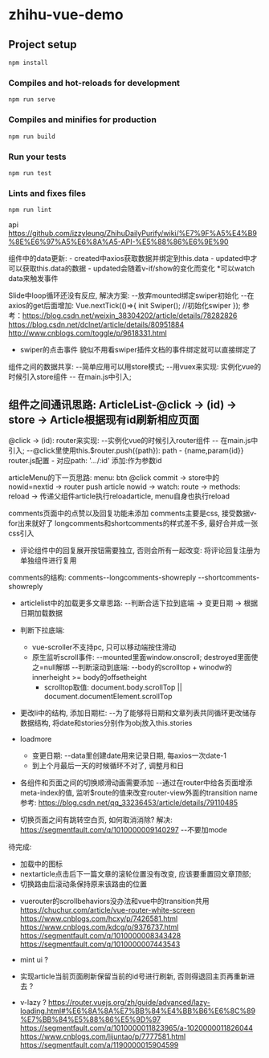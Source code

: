 # zhihu-vue-demo

## Project setup
```
npm install
```

### Compiles and hot-reloads for development
```
npm run serve
```

### Compiles and minifies for production
```
npm run build
```

### Run your tests
```
npm run test
```

### Lints and fixes files
```
npm run lint
```

api
https://github.com/izzyleung/ZhihuDailyPurify/wiki/%E7%9F%A5%E4%B9%8E%E6%97%A5%E6%8A%A5-API-%E5%88%86%E6%9E%90

组件中的data更新:
    - created中axios获取数据并绑定到this.data
    - updated中才可以获取this.data的数据
    - updated会随着v-if/show的变化而变化
    *可以watch data来触发事件

Slide中loop循环还没有反应, 解决方案:
--放弃mounted绑定swiper初始化
--在axios的get后面增加:
Vue.nextTick(()=>{
    init Swiper(); //初始化swiper
});
参考：https://blog.csdn.net/weixin_38304202/article/details/78282826
https://blog.csdn.net/dclnet/article/details/80951884
http://www.cnblogs.com/toggle/p/9618331.html
- swiper的点击事件
貌似不用看swiper插件文档的事件绑定就可以直接绑定了


组件之间的数据共享:
--简单应用可以用store模式;
--用vuex来实现:
实例化vue的时候引入store组件 -- 在main.js中引入;

组件之间通讯思路:
ArticleList-@click -> (id) -> store -> Article根据现有id刷新相应页面
--
@click -> (id):
router来实现:
--实例化vue的时候引入router组件 -- 在main.js中引入;
--@click里使用this.$router.push({path}):
    path - {name,param{id}}
    router.js配置 - 对应path: '.../:id' 添加:作为参数id

articleMenu的下一页思路:
menu: btn @click commit -> store中的nowid=nextid -> router push article nowid -> watch: route -> methods: reload -> 传递父组件article执行reloadarticle, menu自身也执行reload


comments页面中的点赞以及回复功能未添加
comments主要是css, 接受数据v-for出来就好了
longcomments和shortcomments的样式差不多, 最好合并成一张css引入

- 评论组件中的回复展开按钮需要独立, 否则会所有一起改变:
    将评论回复注册为单独组件进行复用

comments的结构:
comments--longcomments-showreply
        --shortcomments-showreply


- articlelist中的加载更多文章思路:
--判断合适下拉到底端 -> 变更日期 -> 根据日期加载数据
- 判断下拉底端:
    - vue-scroller不支持pc, 只可以移动端按住滑动
    - 原生监听scroll事件: 
    --mounted里面window.onscroll; destroyed里面使之=null解绑
    --判断滚动到底端: 
        --body的scrolltop + winodw的innerheight >= body的offsetheight
        * scrolltop取值: document.body.scrollTop || document.documentElement.scrollTop
- 更改li中的结构, 添加日期栏:
--为了能够将日期和文章列表共同循环更改储存数据结构, 将date和stories分别作为obj放入this.stories
- loadmore
    - 变更日期:
    --data里创建date用来记录日期, 每axios一次date-1
    - 到上个月最后一天的时候循环不对了, 调整月和日


- 各组件和页面之间的切换顺滑动画需要添加
--通过在router中给各页面增添meta-index的值, 监听$route的值来改变router-view外面的transition name
参考: https://blog.csdn.net/qq_33236453/article/details/79110485
- 切换页面之间有跳转空白页, 如何取消消除?
解决: https://segmentfault.com/q/1010000009140297
--不要加mode




待完成:
- 加载中的图标
- nextarticle点击后下一篇文章的滚轮位置没有改变, 应该要重置回文章顶部; 
- 切换路由后滚动条保持原来该路由的位置
* vuerouter的scrollbehaviors没办法和vue中的transition共用
https://chuchur.com/article/vue-router-white-screen
https://www.cnblogs.com/hcxy/p/7426581.html
https://www.cnblogs.com/kdcg/p/9376737.html
https://segmentfault.com/q/1010000008343428
https://segmentfault.com/q/1010000007443543
- mint ui ?
- 实现article当前页面刷新保留当前的id号进行刷新, 否则得退回主页再重新进去 ?

- v-lazy ?
https://router.vuejs.org/zh/guide/advanced/lazy-loading.html#%E6%8A%8A%E7%BB%84%E4%BB%B6%E6%8C%89%E7%BB%84%E5%88%86%E5%9D%97
https://segmentfault.com/q/1010000011823965/a-1020000011826044
https://www.cnblogs.com/lijuntao/p/7777581.html
https://segmentfault.com/a/1190000015904599

